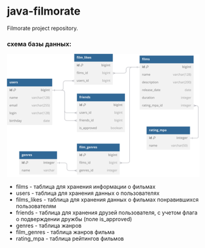 # java-filmorate
Filmorate project repository.

### схема базы данных:

![Схема базы данных](./FilmorateERD.svg)

* films - таблица для хранения информации о фильмах
* users - таблица для хранения данных о пользователях
* films_likes - таблица для хранения данных о фильмах понравившихся пользователям
* friends - таблица для хранения друзей пользователя, с учетом флага о подверждении дружбы (поле is_approved)
* genres - таблица жанров
* film_genres - таблица жанров фильма
* rating_mpa - таблица рейтингов фильмов
